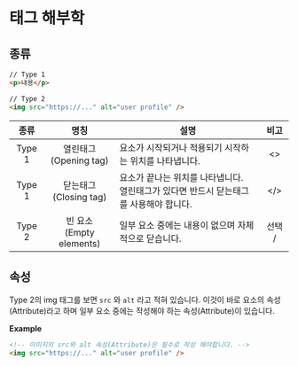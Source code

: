 # 태그 해부학

## 종류

```html
// Type 1
<p>내용</p>

// Type 2
<img src="https://..." alt="user profile" />
```

|  종류  |             명칭             | 설명                                                                                         |  비고  |
| :----: | :--------------------------: | -------------------------------------------------------------------------------------------- | :----: |
| Type 1 |  열린태그<br/>(Opening tag)  | 요소가 시작되거나 적용되기 시작하는 위치를 나타냅니다.                                       |   <>   |
| Type 1 |  닫는태그<br/>(Closing tag)  | 요소가 끝나는 위치를 나타냅니다. <br /> 열린태그가 있다면 반드시 닫는태그를 사용해야 합니다. |  </>   |
| Type 2 | 빈 요소<br/>(Empty elements) | 일부 요소 중에는 내용이 없으며 자체적으로 닫습니다.                                          | 선택 / |

## 속성

Type 2의 img 태그를 보면 `src` 와 `alt` 라고 적혀 있습니다. 이것이 바로 요소의 속성(Attribute)라고 하며 일부 요소 중에는 작성해야 하는 속성(Attribute)이 있습니다.

**Example**

```html
<!-- 이미지의 src와 alt 속성(Attribute)은 필수로 작성 해야합니다. -->
<img src="https://..." alt="user profile" />
```
